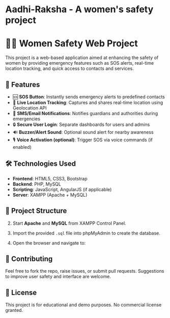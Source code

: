 # Aadhi-Raksha - A women's safety project
# 👩‍🦺 Women Safety Web Project

This project is a web-based application aimed at enhancing the safety of women by providing emergency features such as SOS alerts, real-time location tracking, and quick access to contacts and services.

## 🚀 Features

- 🆘 **SOS Button**: Instantly sends emergency alerts to predefined contacts
- 📍 **Live Location Tracking**: Captures and shares real-time location using Geolocation API
- 📧 **SMS/Email Notifications**: Notifies guardians and authorities during emergencies
- 🔒 **Secure User Login**: Separate dashboards for users and admins
- 🔊 **Buzzer/Alert Sound**: Optional sound alert for nearby awareness
- 🎙️ **Voice Activation (optional)**: Trigger SOS via voice commands (if enabled)

## 🛠️ Technologies Used

- **Frontend**: HTML5, CSS3, Bootstrap
- **Backend**: PHP, MySQL
- **Scripting**: JavaScript, AngularJS (if applicable)
- **Server**: XAMPP (Apache + MySQL)

## 📁 Project Structure


2. Start **Apache** and **MySQL** from XAMPP Control Panel.

3. Import the provided `.sql` file into phpMyAdmin to create the database.

4. Open the browser and navigate to:


## 🤝 Contributing

Feel free to fork the repo, raise issues, or submit pull requests. Suggestions to improve user safety and interface are welcome.

## 📜 License

This project is for educational and demo purposes. No commercial license granted.


